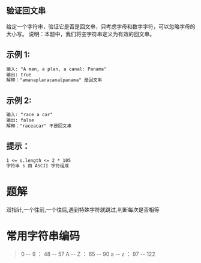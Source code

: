 ## 验证回文串

给定一个字符串，验证它是否是回文串，只考虑字母和数字字符，可以忽略字母的大小写。
说明：本题中，我们将空字符串定义为有效的回文串。

## 示例 1:

```txt
输入: "A man, a plan, a canal: Panama"
输出: true
解释："amanaplanacanalpanama" 是回文串
```

## 示例 2:

```txt
输入: "race a car"
输出: false
解释："raceacar" 不是回文串
```

## 提示：

```txt
1 <= s.length <= 2 * 105
字符串 s 由 ASCII 字符组成
```

# 题解

双指针,一个往前,一个往后,遇到特殊字符就跳过,判断每次是否相等

# 常用字符串编码

> 0 -- 9 ： 48 -- 57
> A -- Z ： 65 -- 90
> a -- z ： 97 -- 122
